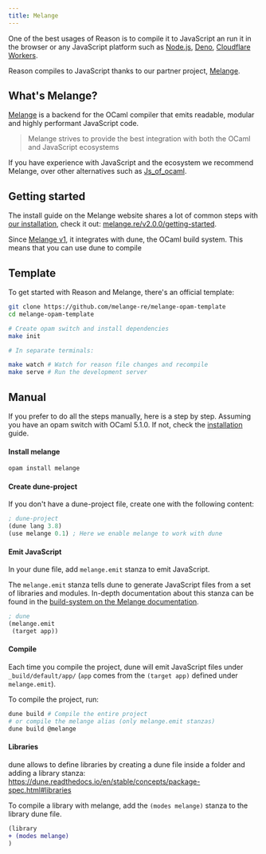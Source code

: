 ```yaml
---
title: Melange
---
```


One of the best usages of Reason is to compile it to JavaScript an run it in the browser or any JavaScript platform such as [Node.js](https://nodejs.org), [Deno](https://deno.com), [Cloudflare Workers](https://workers.cloudflare.com).

Reason compiles to JavaScript thanks to our partner project, [Melange](https://melange.re).

## What's Melange?

[Melange](https://melange.re) is a backend for the OCaml compiler that emits readable, modular and highly performant JavaScript code.

> Melange strives to provide the best integration with both the OCaml and JavaScript ecosystems

If you have experience with JavaScript and the ecosystem we recommend Melange, over other alternatives such as [Js_of_ocaml](compiling-to-js-with-jsoo.md).

## Getting started

The install guide on the Melange website shares a lot of common steps with [our installation](installation.md), check it out: [melange.re/v2.0.0/getting-started](https://melange.re/v2.0.0/getting-started).

Since [Melange v1](https://buttondown.email/anmonteiro/archive/melange-hits-v10/), it integrates with dune, the OCaml build system. This means that you can use dune to compile

## Template

To get started with Reason and Melange, there's an official template:

```bash
git clone https://github.com/melange-re/melange-opam-template
cd melange-opam-template

# Create opam switch and install dependencies
make init

# In separate terminals:

make watch # Watch for reason file changes and recompile
make serve # Run the development server
```

## Manual

If you prefer to do all the steps manually, here is a step by step. Assuming you have an opam switch with OCaml 5.1.0. If not, check the [installation](installation.md#setup-a-new-environment-manually) guide.

#### Install melange
```sh
opam install melange
```

#### Create dune-project

If you don't have a dune-project file, create one with the following content:

```lisp
; dune-project
(dune lang 3.8)
(use melange 0.1) ; Here we enable melange to work with dune
```

#### Emit JavaScript

In your dune file, add `melange.emit` stanza to emit JavaScript.

The `melange.emit` stanza tells dune to generate JavaScript files from a set of libraries and modules. In-depth documentation about this stanza can be found in the [build-system on the Melange documentation](https://melange.re/v2.0.0/build-system/#entry-points-with-melangeemit).

```lisp
; dune
(melange.emit
 (target app))
```

#### Compile

Each time you compile the project, dune will emit JavaScript files under `_build/default/app/` (`app` comes from the `(target app)` defined under `melange.emit`).

To compile the project, run:

```bash
dune build # Compile the entire project
# or compile the melange alias (only melange.emit stanzas)
dune build @melange
```

#### Libraries

dune allows to define libraries by creating a dune file inside a folder and adding a library stanza: https://dune.readthedocs.io/en/stable/concepts/package-spec.html#libraries

To compile a library with melange, add the `(modes melange)` stanza to the library dune file.

```diff
(library
+ (modes melange)
)
```
